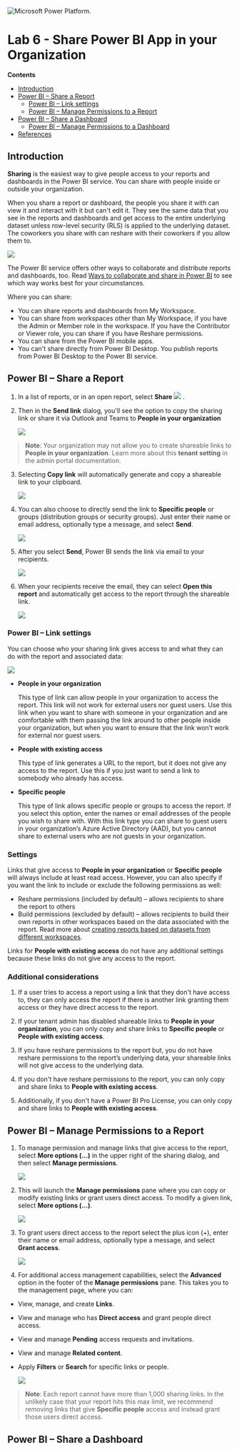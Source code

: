 ![Microsoft Power Platform.](Images/powerbi-welcome-6.png 'Microsoft Power Platform')

# Lab 6 - Share Power BI App in your Organization

**Contents** 

<!-- TOC -->

- [Introduction](#introduction)
- [Power BI – Share a Report](#power-bi-share-a-report)
  - [Power BI – Link settings](#power-bi-link-settings)
  - [Power BI – Manage Permissions to a Report](#power-bi-manage-permissions-to-a-report)
- [Power BI – Share a Dashboard](#power-bi-share-a-dashboard)
  - [Power BI – Manage Permissions to a Dashboard](#power-bi-manage-permissions-to-a-dashboard)
- [References](#references)

## Introduction

**Sharing** is the easiest way to give people access to your reports and dashboards in the Power BI service. You can share with people inside or outside your organization.

When you share a report or dashboard, the people you share it with can view it and interact with it but can't edit it. They see the same data that you see in the reports and dashboards and get access to the entire underlying dataset unless row-level security (RLS) is applied to the underlying dataset. The coworkers you share with can reshare with their coworkers if you allow them to.

   ![](Images/powerbi-06-01.png)

The Power BI service offers other ways to collaborate and distribute reports and dashboards, too. Read [Ways to collaborate and share in Power BI](https://docs.microsoft.com/en-us/power-bi/collaborate-share/service-how-to-collaborate-distribute-dashboards-reports) to see which way works best for your circumstances.

Where you can share:

- You can share reports and dashboards from My Workspace.
- You can share from workspaces other than My Workspace, if you have the Admin or Member role in the workspace. If you have the Contributor or Viewer role, you can share if you have Reshare permissions.
- You can share from the Power BI mobile apps.
- You can't share directly from Power BI Desktop. You publish reports from Power BI Desktop to the Power BI service.

## Power BI – Share a Report

1. In a list of reports, or in an open report, select **Share** ![](Images/powerbi-06-02.png) .

2. Then in the **Send link** dialog, you'll see the option to copy the sharing link or share it via Outlook and Teams to **People in your organization**

   ![](Images/powerbi-06-03.png)

>**Note**: Your organization may not allow you to create shareable links to **People in your organization**. Learn more about this **tenant setting** in the admin portal documentation.

3. Selecting **Copy link** will automatically generate and copy a shareable link to your clipboard.

   ![](Images/powerbi-06-04.png)

4. You can also choose to directly send the link to **Specific people** or groups (distribution groups or security groups). Just enter their name or email address, optionally type a message, and select **Send**.

   ![](Images/powerbi-06-05.png)

5. After you select **Send**, Power BI sends the link via email to your recipients.

   ![](Images/powerbi-06-06.png)

6. When your recipients receive the email, they can select **Open this report** and automatically get access to the report through the shareable link.

   ![](Images/powerbi-06-07.png)

### Power BI – Link settings

You can choose who your sharing link gives access to and what they can do with the report and associated data:

   ![](Images/powerbi-06-08.png)

- **People in your organization**

  This type of link can allow people in your organization to access the report. This link will not work for external users nor guest users. Use this link when you want to share with someone in your organization and are comfortable with them passing the link around to other people inside your organization, but when you want to ensure that the link won’t work for external nor guest users.
  
- **People with existing access**

  This type of link generates a URL to the report, but it does not give any access to the report. Use this if you just want to send a link to somebody who already has access.

- **Specific people**

  This type of link allows specific people or groups to access the report. If you select this option, enter the names or email addresses of the people you wish to share with. With this link type you can share to guest users in your organization’s Azure Active Directory (AAD), but you cannot share to external users who are not guests in your organization.

### Settings

Links that give access to **People in your organization** or **Specific people** will always include at least read access. However, you can also specify if you want the link to include or exclude the following permissions as well:

- Reshare permissions (included by default) – allows recipients to share the report to others
- Build permissions (excluded by default) – allows recipients to build their own reports in other workspaces based on the data associated with the report. Read more about [creating reports based on datasets from different workspaces](https://docs.microsoft.com/en-us/power-bi/connect-data/service-datasets-discover-across-workspaces).

Links for **People with existing access** do not have any additional settings because these links do not give any access to the report.

### Additional considerations

1. If a user tries to access a report using a link that they don't have access to, they can only access the report if there is another link granting them access or they have direct access to the report.

2. If your tenant admin has disabled shareable links to **People in your organization**, you can only copy and share links to **Specific people** or **People with existing access**.

3. If you have reshare permissions to the report but, you do not have reshare permissions to the report’s underlying data, your shareable links will not give access to the underlying data.

4. If you don't have reshare permissions to the report, you can only copy and share links to **People with existing access**.

5. Additionally, if you don't have a Power BI Pro License, you can only copy and share links to **People with existing access**.

## Power BI – Manage Permissions to a Report

1. To manage permission and manage links that give access to the report, select **More options (...)** in the upper right of the sharing dialog, and then select **Manage permissions**.

   ![](Images/powerbi-06-09.png)

2. This will launch the **Manage permissions** pane where you can copy or modify existing links or grant users direct access. To modify a given link, select **More options (...)**.

   ![](Images/powerbi-06-10.png)

3. To grant users direct access to the report select the plus icon (+), enter their name or email address, optionally type a message, and select **Grant access**.

   ![](Images/powerbi-06-11.png)

4. For additional access management capabilities, select the **Advanced** option in the footer of the **Manage permissions** pane. This takes you to the management page, where you can:

- View, manage, and create **Links**.
- View and manage who has **Direct access** and grant people direct access.
- View and manage **Pending** access requests and invitations.
- View and manage **Related content**.
- Apply **Filters** or **Search** for specific links or people.

  ![](Images/powerbi-06-12.png)

>**Note**: Each report cannot have more than 1,000 sharing links. In the unlikely case that your report hits this max limit, we recommend removing links that give **Specific people** access and instead grant those users direct access.

## Power BI – Share a Dashboard


